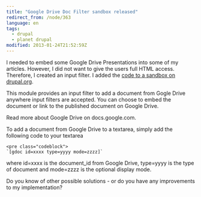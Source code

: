 ```yaml
---
title: "Google Drive Doc Filter sandbox released"
redirect_from: /node/363
language: en
tags:
  - drupal
  - planet drupal
modified: 2013-01-24T21:52:59Z
---
```


I needed to embed some Google Drive Presentations into some of my articles. However, I did not want to give the users full HTML access. Therefore, I created an input filter. I added the [code to a sandbox on drupal.org](https://drupal.org/sandbox/lsolesen/1897984).

This module provides an input filter to add a document from Gogle Drive anywhere input filters are accepted. You can choose to embed the document or link to the published document on Google Drive.

Read more about Google Drive on docs.google.com.

To add a document from Google Drive to a textarea, simply add the following code to your textarea

```
<pre class="codeblock">
`[gdoc id=xxxx type=yyyy mode=zzzz]`
```
where id=xxxx is the document\_id from Google Drive, type=yyyy is the type of document and mode=zzzz is the optional display mode.

Do you know of other possible solutions - or do you have any improvements to my implementation?

